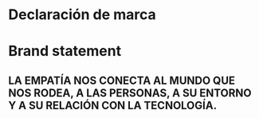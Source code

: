 # Declaración de marca

<h1 class="title">Brand statement</h1>

<h2 class="big-title red">LA EMPATÍA NOS CONECTA AL MUNDO QUE NOS RODEA, A LAS PERSONAS, A SU ENTORNO Y A SU RELACIÓN CON LA TECNOLOGÍA.</h2>
